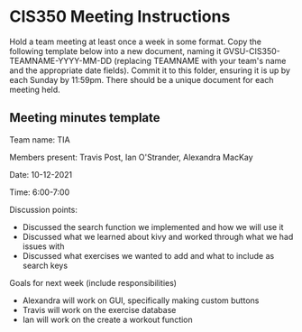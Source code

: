 # CIS350 Meeting Instructions

Hold a team meeting at least once a week in some format.  Copy the following template below into a new document, naming it GVSU-CIS350-TEAMNAME-YYYY-MM-DD (replacing TEAMNAME with your team's name and the appropriate date fields).  Commit it to this folder, ensuring it is up by each Sunday by 11:59pm.  There should be a unique document for each meeting held.

## Meeting minutes template

Team name: TIA

Members present: Travis Post, Ian O'Strander, Alexandra MacKay

Date: 10-12-2021

Time: 6:00-7:00

Discussion points: 

* Discussed the search function we implemented and how we will use it
* Discussed what we learned about kivy and worked through what we had issues with
* Discussed what exercises we wanted to add and what to include as search keys

Goals for next week (include responsibilities)

* Alexandra will work on GUI, specifically making custom buttons
* Travis will work on the exercise database
* Ian will work on the create a workout function

